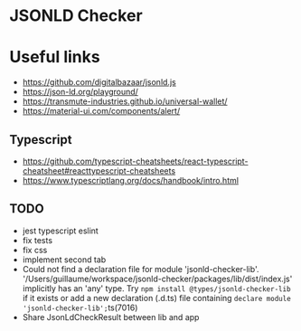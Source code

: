 # JSONLD Checker

# Useful links

- https://github.com/digitalbazaar/jsonld.js
- https://json-ld.org/playground/
- https://transmute-industries.github.io/universal-wallet/
- https://material-ui.com/components/alert/


## Typescript

- https://github.com/typescript-cheatsheets/react-typescript-cheatsheet#reacttypescript-cheatsheets
- https://www.typescriptlang.org/docs/handbook/intro.html

## TODO

- jest typescript eslint
- fix tests
- fix css
- implement second tab
- Could not find a declaration file for module 'jsonld-checker-lib'. '/Users/guillaume/workspace/jsonld-checker/packages/lib/dist/index.js' implicitly has an 'any' type.
  Try `npm install @types/jsonld-checker-lib` if it exists or add a new declaration (.d.ts) file containing `declare module 'jsonld-checker-lib';`ts(7016)
- Share JsonLdCheckResult between lib and app
